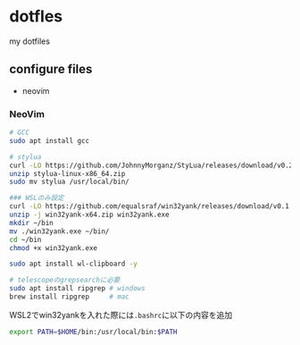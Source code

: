 # dotfles

my dotfiles

## configure files
- neovim


### NeoVim

```bash
# GCC
sudo apt install gcc

# stylua
curl -LO https://github.com/JohnnyMorganz/StyLua/releases/download/v0.20.0/stylua-linux-x86_64.zip
unzip stylua-linux-x86_64.zip
sudo mv stylua /usr/local/bin/

### WSLのみ設定
curl -LO https://github.com/equalsraf/win32yank/releases/download/v0.1.1/win32yank-x64.zip
unzip -j win32yank-x64.zip win32yank.exe
mkdir ~/bin
mv ./win32yank.exe ~/bin/
cd ~/bin
chmod +x win32yank.exe 

sudo apt install wl-clipboard -y

# telescopeのgrepsearchに必要
sudo apt install ripgrep # windows
brew install ripgrep     # mac
```

WSL2でwin32yankを入れた際には`.bashrc`に以下の内容を追加

```bash
export PATH=$HOME/bin:/usr/local/bin:$PATH
```
